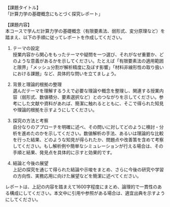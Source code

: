 【課題タイトル】  
「計算力学の基礎概念にもとづく探究レポート」

【課題内容】  
本コースで学んだ計算力学の基礎概念（有限要素法、弱形式、変分原理など）を踏まえ、以下の手順に従ってレポートを作成してください。

1. テーマの設定  
   授業内容から関心をもったテーマや疑問を一つ選び、それがなぜ重要か、どのような意義があるかを示してください。たとえば「有限要素法の適用範囲と限界」「メッシュ分割が解析精度に及ぼす影響」「材料非線形性の取り扱いにおける課題」など、具体的な問いを立てましょう。

2. 背景と理論的根拠の整理  
   選んだテーマを理解するうえで必要な理論や概念を整理し、関連する授業内容（弱形式、数値積分、要素選択など）とのつながりを示してください。参考にした文献や資料があれば、簡潔に触れるとともに、そこで得られた知見や理論的根拠を示すようにしてください。

3. 探究の方法と考察  
   自分なりのアプローチを明確に述べ、その問いに対してどのように検討・分析を進めたのかを示してください。数値解析の手法、あるいは理論的な比較を行った結果、どのような知見が得られたか、問題点や改善策を含めて考察してください。もし解析例や簡単なシミュレーションが行える場合は、その手順と結果、発見点を具体的に示すと効果的です。

4. 結論と今後の展望  
   上記の探究を通じて得られた結論や示唆をまとめ、さらに今後の研究や学習の方向性、実務応用に向けた展望などを簡潔に述べてください。

レポートは、上記の内容を踏まえて1600字程度にまとめ、論理的で一貫性のある構成にしてください。本文中に引用や参照がある場合は、適宜出典を示すようにしてください。